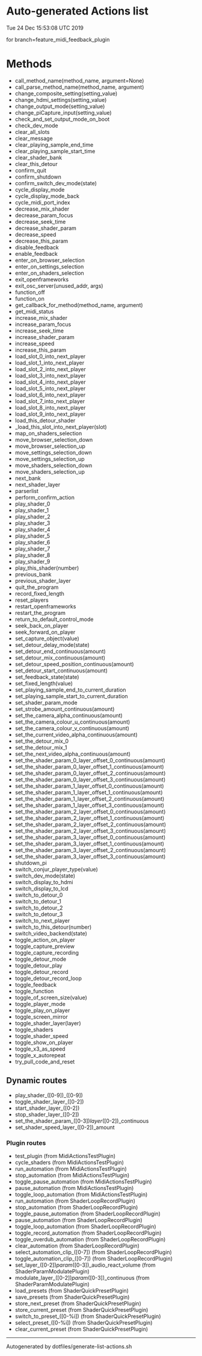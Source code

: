 # Auto-generated Actions list

Tue 24 Dec 15:53:08 UTC 2019

for branch=feature_midi_feedback_plugin

# Methods
  *   call_method_name(method_name, argument=None)
  *   call_parse_method_name(method_name, argument)
  *   change_composite_setting(setting_value)
  *   change_hdmi_settings(setting_value)
  *   change_output_mode(setting_value)
  *   change_piCapture_input(setting_value)
  *   check_and_set_output_mode_on_boot
  *   check_dev_mode
  *   clear_all_slots
  *   clear_message
  *   clear_playing_sample_end_time
  *   clear_playing_sample_start_time
  *   clear_shader_bank
  *   clear_this_detour
  *   confirm_quit
  *   confirm_shutdown
  *   confirm_switch_dev_mode(state)
  *   cycle_display_mode
  *   cycle_display_mode_back
  *   cycle_midi_port_index
  *   decrease_mix_shader
  *   decrease_param_focus
  *   decrease_seek_time
  *   decrease_shader_param
  *   decrease_speed
  *   decrease_this_param
  *   disable_feedback
  *   enable_feedback
  *   enter_on_browser_selection
  *   enter_on_settings_selection
  *   enter_on_shaders_selection
  *   exit_openframeworks
  *   exit_osc_server(unused_addr, args)
  *   function_off
  *   function_on
  *   get_callback_for_method(method_name, argument)
  *   get_midi_status
  *   increase_mix_shader
  *   increase_param_focus
  *   increase_seek_time
  *   increase_shader_param
  *   increase_speed
  *   increase_this_param
  *   load_slot_0_into_next_player
  *   load_slot_1_into_next_player
  *   load_slot_2_into_next_player
  *   load_slot_3_into_next_player
  *   load_slot_4_into_next_player
  *   load_slot_5_into_next_player
  *   load_slot_6_into_next_player
  *   load_slot_7_into_next_player
  *   load_slot_8_into_next_player
  *   load_slot_9_into_next_player
  *   load_this_detour_shader
  *   _load_this_slot_into_next_player(slot)
  *   map_on_shaders_selection
  *   move_browser_selection_down
  *   move_browser_selection_up
  *   move_settings_selection_down
  *   move_settings_selection_up
  *   move_shaders_selection_down
  *   move_shaders_selection_up
  *   next_bank
  *   next_shader_layer
  *   parserlist
  *   perform_confirm_action
  *   play_shader_0
  *   play_shader_1
  *   play_shader_2
  *   play_shader_3
  *   play_shader_4
  *   play_shader_5
  *   play_shader_6
  *   play_shader_7
  *   play_shader_8
  *   play_shader_9
  *   play_this_shader(number)
  *   previous_bank
  *   previous_shader_layer
  *   quit_the_program
  *   record_fixed_length
  *   reset_players
  *   restart_openframeworks
  *   restart_the_program
  *   return_to_default_control_mode
  *   seek_back_on_player
  *   seek_forward_on_player    
  *   set_capture_object(value)
  *   set_detour_delay_mode(state)
  *   set_detour_end_continuous(amount)
  *   set_detour_mix_continuous(amount)
  *   set_detour_speed_position_continuous(amount)
  *   set_detour_start_continuous(amount)
  *   set_feedback_state(state)
  *   set_fixed_length(value)
  *   set_playing_sample_end_to_current_duration
  *   set_playing_sample_start_to_current_duration
  *   set_shader_param_mode
  *   set_strobe_amount_continuous(amount)
  *   set_the_camera_alpha_continuous(amount)
  *   set_the_camera_colour_u_continuous(amount)
  *   set_the_camera_colour_v_continuous(amount)
  *   set_the_current_video_alpha_continuous(amount)
  *   set_the_detour_mix_0
  *   set_the_detour_mix_1
  *   set_the_next_video_alpha_continuous(amount)
  *   set_the_shader_param_0_layer_offset_0_continuous(amount)
  *   set_the_shader_param_0_layer_offset_1_continuous(amount)
  *   set_the_shader_param_0_layer_offset_2_continuous(amount)
  *   set_the_shader_param_0_layer_offset_3_continuous(amount)
  *   set_the_shader_param_1_layer_offset_0_continuous(amount)
  *   set_the_shader_param_1_layer_offset_1_continuous(amount)
  *   set_the_shader_param_1_layer_offset_2_continuous(amount)
  *   set_the_shader_param_1_layer_offset_3_continuous(amount)
  *   set_the_shader_param_2_layer_offset_0_continuous(amount)
  *   set_the_shader_param_2_layer_offset_1_continuous(amount)
  *   set_the_shader_param_2_layer_offset_2_continuous(amount)
  *   set_the_shader_param_2_layer_offset_3_continuous(amount)
  *   set_the_shader_param_3_layer_offset_0_continuous(amount)
  *   set_the_shader_param_3_layer_offset_1_continuous(amount)
  *   set_the_shader_param_3_layer_offset_2_continuous(amount)
  *   set_the_shader_param_3_layer_offset_3_continuous(amount)
  *   shutdown_pi
  *   switch_conjur_player_type(value)
  *   switch_dev_mode(state)
  *   switch_display_to_hdmi
  *   switch_display_to_lcd
  *   switch_to_detour_0
  *   switch_to_detour_1
  *   switch_to_detour_2
  *   switch_to_detour_3
  *   switch_to_next_player
  *   switch_to_this_detour(number)
  *   switch_video_backend(state)
  *   toggle_action_on_player
  *   toggle_capture_preview
  *   toggle_capture_recording
  *   toggle_detour_mode
  *   toggle_detour_play
  *   toggle_detour_record
  *   toggle_detour_record_loop
  *   toggle_feedback
  *   toggle_function
  *   toggle_of_screen_size(value)
  *   toggle_player_mode
  *   toggle_play_on_player
  *   toggle_screen_mirror
  *   toggle_shader_layer(layer)
  *   toggle_shaders
  *   toggle_shader_speed
  *   toggle_show_on_player
  *   toggle_x3_as_speed
  *   toggle_x_autorepeat
  *   try_pull_code_and_reset

## Dynamic routes
  * play_shader_([0-9])_([0-9])
  * toggle_shader_layer_([0-2])
  * start_shader_layer_([0-2])
  * stop_shader_layer_([0-2])
  * set_the_shader_param_([0-3])_layer_([0-2])_continuous
  * set_shader_speed_layer_([0-2])_amount

### Plugin routes
  * test_plugin	(from MidiActionsTestPlugin)
  * cycle_shaders	(from MidiActionsTestPlugin)
  * run_automation	(from MidiActionsTestPlugin)
  * stop_automation	(from MidiActionsTestPlugin)
  * toggle_pause_automation	(from MidiActionsTestPlugin)
  * pause_automation	(from MidiActionsTestPlugin)
  * toggle_loop_automation	(from MidiActionsTestPlugin)
  * run_automation	(from ShaderLoopRecordPlugin)
  * stop_automation	(from ShaderLoopRecordPlugin)
  * toggle_pause_automation	(from ShaderLoopRecordPlugin)
  * pause_automation	(from ShaderLoopRecordPlugin)
  * toggle_loop_automation	(from ShaderLoopRecordPlugin)
  * toggle_record_automation	(from ShaderLoopRecordPlugin)
  * toggle_overdub_automation	(from ShaderLoopRecordPlugin)
  * clear_automation	(from ShaderLoopRecordPlugin)
  * select_automation_clip_([0-7])	(from ShaderLoopRecordPlugin)
  * toggle_automation_clip_([0-7])	(from ShaderLoopRecordPlugin)
  * set_layer_([0-2])_param_([0-3])_audio_react_volume	(from ShaderParamModulatePlugin)
  * modulate_layer_([0-2])_param_([0-3])_continuous	(from ShaderParamModulatePlugin)
  * load_presets	(from ShaderQuickPresetPlugin)
  * save_presets	(from ShaderQuickPresetPlugin)
  * store_next_preset	(from ShaderQuickPresetPlugin)
  * store_current_preset	(from ShaderQuickPresetPlugin)
  * switch_to_preset_([0-%i])	(from ShaderQuickPresetPlugin)
  * select_preset_([0-%i])	(from ShaderQuickPresetPlugin)
  * clear_current_preset	(from ShaderQuickPresetPlugin)

----

Autogenerated by dotfiles/generate-list-actions.sh
